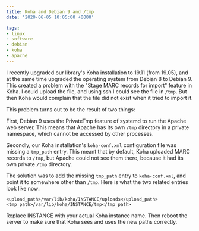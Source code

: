 ```yaml
---
title: Koha and Debian 9 and /tmp
date: '2020-06-05 10:05:00 +0000'

tags:
- linux
- software
- debian
- koha
- apache
---
```


I recently upgraded our library's Koha installation to 19.11 (from 19.05), and at the
same time upgraded the operating system from Debian 8 to Debian 9.  This created
a problem with the "Stage MARC records for import" feature in Koha. I could upload
the file, and using ssh I could see the file in `/tmp`.  But then Koha would complain
that the file did not exist when it tried to import it.

<!--more-->

This problem turns out to be the result of two things:

First, Debian 9 uses the PrivateTmp feature of systemd to run the Apache web server,
This means that Apache has its own `/tmp` directory in a private namespace, which
cannot be accessed by other processes.

Secondly, our Koha installation's `koha-conf.xml` configuration file was
missing a `tmp_path` entry.  This meant that by default, Koha uploaded MARC records to `/tmp`,
but Apache could not see them there, because it had its own private `/tmp` directory.

The solution was to add the missing `tmp_path` entry to `koha-conf.xml`, and point it to
somewhere other than `/tmp`.  Here is what the two related entries look like now:

    <upload_path>/var/lib/koha/INSTANCE/uploads</upload_path>
    <tmp_path>/var/lib/koha/INSTANCE/tmp</tmp_path>

Replace INSTANCE with your actual Koha instance name.  Then reboot the server
to make sure that Koha sees and uses the new paths correctly.
